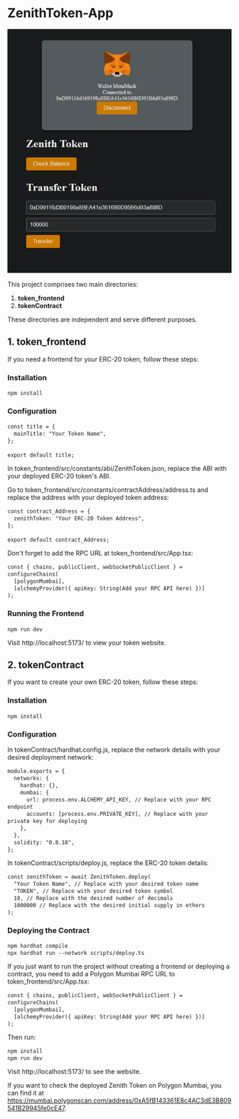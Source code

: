 # ZenithToken-App

![zenithtoken.PNG](zenithtoken.PNG)

This project comprises two main directories:

1. **token_frontend**
2. **tokenContract**

These directories are independent and serve different purposes.

## 1. token_frontend

If you need a frontend for your ERC-20 token, follow these steps:

### Installation

```
npm install
```

### Configuration

```
const title = {
  mainTitle: "Your Token Name",
};

export default title;
```

In token_frontend/src/constants/abi/ZenithToken.json, replace the ABI with your deployed ERC-20 token's ABI.

Go to token_frontend/src/constants/contractAddress/address.ts and replace the address with your deployed token address:

```
const contract_Address = {
  zenithToken: "Your ERC-20 Token Address",
};

export default contract_Address;

```

Don't forget to add the RPC URL at token_frontend/src/App.tsx:

```
const { chains, publicClient, webSocketPublicClient } = configureChains(
  [polygonMumbai],
  [alchemyProvider({ apiKey: String(Add your RPC API here) })]
);

```

### Running the Frontend

```
npm run dev

```

Visit http://localhost:5173/ to view your token website.

## 2. tokenContract

If you want to create your own ERC-20 token, follow these steps:

### Installation

```
npm install

```

### Configuration

In tokenContract/hardhat.config.js, replace the network details with your desired deployment network:

```
module.exports = {
  networks: {
    hardhat: {},
    mumbai: {
      url: process.env.ALCHEMY_API_KEY, // Replace with your RPC endpoint
      accounts: [process.env.PRIVATE_KEY], // Replace with your private key for deploying
    },
  },
  solidity: "0.8.18",
};

```

In tokenContract/scripts/deploy.js, replace the ERC-20 token details:

```
const zenithToken = await ZenithToken.deploy(
  "Your Token Name", // Replace with your desired token name
  "TOKEN", // Replace with your desired token symbol
  18, // Replace with the desired number of decimals
  1000000 // Replace with the desired initial supply in ethers
);

```

### Deploying the Contract

```
npm hardhat compile
npx hardhat run --network scripts/deploy.ts

```

If you just want to run the project without creating a frontend or deploying a contract, you need to add a Polygon Mumbai RPC URL to token_frontend/src/App.tsx:

```
const { chains, publicClient, webSocketPublicClient } = configureChains(
  [polygonMumbai],
  [alchemyProvider({ apiKey: String(Add your RPC API here) })]
);

```

Then run:

```
npm install
npm run dev

```

Visit http://localhost:5173/ to see the website.

If you want to check the deployed Zenith Token on Polygon Mumbai, you can find it at https://mumbai.polygonscan.com/address/0xA5fB143361E8c4AC3dE3B809541B29945fe0cE47.
